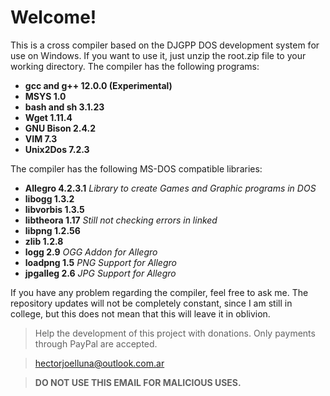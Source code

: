 # Welcome!
This is a cross compiler based on the DJGPP DOS development system for use on Windows. If you want to use it, just unzip the root.zip file to your working directory. The compiler has the following programs:
* **gcc and g++ 12.0.0 (Experimental)**
* **MSYS 1.0**
* **bash and sh 3.1.23**
* **Wget 1.11.4**
* **GNU Bison 2.4.2**
* **VIM 7.3**
* **Unix2Dos 7.2.3**

The compiler has the following MS-DOS compatible libraries:
* **Allegro 4.2.3.1** *Library to create Games and Graphic programs in DOS*
* **libogg 1.3.2**
* **libvorbis 1.3.5**
* **libtheora 1.17** *Still not checking errors in linked*
* **libpng 1.2.56**
* **zlib 1.2.8**
* **logg 2.9** *OGG Addon for Allegro*
* **loadpng 1.5** *PNG Support for Allegro*
* **jpgalleg 2.6** *JPG Support for Allegro*

If you have any problem regarding the compiler, feel free to ask me. The repository updates will not be completely constant, since I am still in college, but this does not mean that this will leave it in oblivion.

>Help the development of this project with donations. Only payments through PayPal are accepted.

> hectorjoelluna@outlook.com.ar

> **DO NOT USE THIS EMAIL FOR MALICIOUS USES.**
